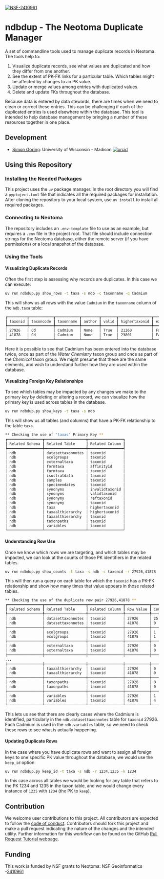 [![NSF-2410961](https://img.shields.io/badge/NSF-2410961-blue.svg)](https://nsf.gov/awardsearch/showAward?AWD_ID=2410961)

# ndbdup - The Neotoma Duplicate Manager

A set of commandline tools used to manage duplicate records in Neotoma. The tools help to:

1. Visualize duplicate records, see what values are duplicated and how they differ from one another.
2. See the extent of PK-FK links for a particular table. Which tables might be affected by changes to an PK value.
3. Update or merge values among entries with duplicated values.
4. Delete and update FKs throughout the database.

Because data is entered by data stewards, there are times when we need to clean or correct these entries. This can be challenging if each of the duplicated entries is used elsewhere within the database. This tool is intended to help database management by bringing a number of these resources together in one place.

## Development

* [Simon Goring](http://goring.org): University of Wisconsin - Madison [![orcid](https://img.shields.io/badge/orcid-0000--0002--2700--4605-brightgreen.svg)](https://orcid.org/0000-0002-2700-4605)

## Using this Repository

### Installing the Needed Packages

This project uses the `uv` package manager. In the root directory you will find a `pyptoject.toml` file that indicates all the required packages for installation. After cloning the repository to your local system, use `uv install` to install all required packages.

### Connecting to Neotoma

The repository includes an `.env-template` file to use as an example, but requires a `.env` file in the project root. That file should include connection strings for the Neotoma database, either the remote server (if you have permissions) or a local snapshot of the database.

### Using the Tools

#### Visualizing Duplicate Records

Often the first step is assessing why records are duplicates. In this case we can execute:

```bash
uv run ndbdup.py show_rows -t taxa -s ndb -c taxonname -q Cadmium
```

This will show us all rows with the value `Cadmium` in the `taxonname` column of the `ndb.taxa` table:

```bash
┏━━━━━━━━━┳━━━━━━━━━━━┳━━━━━━━━━━━┳━━━━━━━━┳━━━━━━━┳━━━━━━━━━━━━━━━┳━━━━━━━━━┳━━━━━━━━━━━━━┳━━━━━━━━━━━━━━━┳━━━━━━━━━━━━━┳━━━━━━━━━━━━━━┳━━━━━━━┳━━━━━━━━━━━━━━━━━━━━━┳━━━━━━━━━━━━━━━━━━━━━┓
┃ taxonid ┃ taxoncode ┃ taxonname ┃ author ┃ valid ┃ highertaxonid ┃ extinct ┃ taxagroupid ┃ publicationid ┃ validatorid ┃ validatedate ┃ notes ┃ recdatecreated      ┃ recdatemodified     ┃
┡━━━━━━━━━╇━━━━━━━━━━━╇━━━━━━━━━━━╇━━━━━━━━╇━━━━━━━╇━━━━━━━━━━━━━━━╇━━━━━━━━━╇━━━━━━━━━━━━━╇━━━━━━━━━━━━━━━╇━━━━━━━━━━━━━╇━━━━━━━━━━━━━━╇━━━━━━━╇━━━━━━━━━━━━━━━━━━━━━╇━━━━━━━━━━━━━━━━━━━━━┩
│ 27926   │ Cd        │ Cadmium   │ None   │ True  │ 21260         │ False   │ WCH         │ None          │ 7126        │ 2016-08-10   │ None  │ 2016-08-10 20:43:05 │ 2016-08-10 20:43:05 │
│ 41878   │ Cd        │ Cadmium   │ None   │ True  │ 23801         │ False   │ CHM         │ 12788         │ 8713        │ 2020-06-17   │ None  │ 2020-06-17 13:34:05 │ 2020-06-17 13:34:05 │
└─────────┴───────────┴───────────┴────────┴───────┴───────────────┴─────────┴─────────────┴───────────────┴─────────────┴──────────────┴───────┴─────────────────────┴─────────────────────┘
```

Here it is possible to see that Cadmium has been entered into the database twice, once as part of the *Water Chemistry* taxon group and once as part of the *Chemical* taxon group. We might presume that these are the same elements, and wish to understand further how they are used within the database.

#### Visualizing Foreign Key Relationships

To see which tables may be impacted by any changes we make to the primary key by deleting or altering a record, we can visualize how the primary key is used across tables in the database.

```bash
uv run ndbdup.py show_keys -t taxa -s ndb
```

This will show us all tables (and columns) that have a PK-FK relationship to the table `taxa`.

```bash
** Checking the use of "taxas" Primary Key **
┏━━━━━━━━━━━━━━━━┳━━━━━━━━━━━━━━━━━━━┳━━━━━━━━━━━━━━━━┓
┃ Related Schema ┃ Related Table     ┃ Related Column ┃
┡━━━━━━━━━━━━━━━━╇━━━━━━━━━━━━━━━━━━━╇━━━━━━━━━━━━━━━━┩
│ ndb            │ datasettaxonnotes │ taxonid        │
│ ndb            │ ecolgroups        │ taxonid        │
│ ndb            │ externaltaxa      │ taxonid        │
│ ndb            │ formtaxa          │ affinityid     │
│ ndb            │ formtaxa          │ taxonid        │
│ ndb            │ isostratdata      │ taxonid        │
│ ndb            │ samples           │ taxonid        │
│ ndb            │ specimendates     │ taxonid        │
│ ndb            │ synonyms          │ invalidtaxonid │
│ ndb            │ synonyms          │ validtaxonid   │
│ ndb            │ synonymy          │ reftaxonid     │
│ ndb            │ synonymy          │ taxonid        │
│ ndb            │ taxa              │ highertaxonid  │
│ ndb            │ taxaalthierarchy  │ highertaxonid  │
│ ndb            │ taxaalthierarchy  │ taxonid        │
│ ndb            │ taxonpaths        │ taxonid        │
│ ndb            │ variables         │ taxonid        │
└────────────────┴───────────────────┴────────────────┘
```

#### Understanding Row Use

Once we know which rows we are targeting, and which tables may be impacted, we can look at the counts of those PK identifiers in the related tables.

```bash
uv run ndbdup.py show_counts -t taxa -s ndb -c taxonid -r 27926,41878
```

This will then run a query on each table for which the `taxonid` has a PK-FK relationship and show how many times that value appears in those related tables.

```bash
** Checking the use of the duplicate row pair 27926,41878 **
┏━━━━━━━━━━━━━━━━┳━━━━━━━━━━━━━━━━━━━┳━━━━━━━━━━━━━━━━┳━━━━━━━━━━━┳━━━━━━━┓
┃ Related Schema ┃ Related Table     ┃ Related Column ┃ Row Value ┃ Count ┃
┡━━━━━━━━━━━━━━━━╇━━━━━━━━━━━━━━━━━━━╇━━━━━━━━━━━━━━━━╇━━━━━━━━━━━╇━━━━━━━┩
│ ndb            │ datasettaxonnotes │ taxonid        │ 27926     │ 25    │
│ ndb            │ datasettaxonnotes │ taxonid        │ 41878     │ 0     │
├────────────────┼───────────────────┼────────────────┼───────────┼───────┤
│ ndb            │ ecolgroups        │ taxonid        │ 27926     │ 1     │
│ ndb            │ ecolgroups        │ taxonid        │ 41878     │ 1     │
├────────────────┼───────────────────┼────────────────┼───────────┼───────┤
│ ndb            │ externaltaxa      │ taxonid        │ 27926     │ 0     │
│ ndb            │ externaltaxa      │ taxonid        │ 41878     │ 0     │
├────────────────┼───────────────────┼────────────────┼───────────┼───────┤
...                                                                     ...
├────────────────┼───────────────────┼────────────────┼───────────┼───────┤
│ ndb            │ taxaalthierarchy  │ taxonid        │ 27926     │ 0     │
│ ndb            │ taxaalthierarchy  │ taxonid        │ 41878     │ 0     │
├────────────────┼───────────────────┼────────────────┼───────────┼───────┤
│ ndb            │ taxonpaths        │ taxonid        │ 27926     │ 0     │
│ ndb            │ taxonpaths        │ taxonid        │ 41878     │ 0     │
├────────────────┼───────────────────┼────────────────┼───────────┼───────┤
│ ndb            │ variables         │ taxonid        │ 27926     │ 1     │
│ ndb            │ variables         │ taxonid        │ 41878     │ 4     │
└────────────────┴───────────────────┴────────────────┴───────────┴───────┘
```

This lets us see that there are clearly cases where the Cadmium is identified, particularly in the `ndb.datasettaxonnotes` table for `taxonid` 27926. Each Cadmium is used in the `ndb.variables` table, so we need to check these rows to see what is actually happening.

#### Updating Duplicate Rows

In the case where you have duplicate rows and want to assign all foreign keys to one specific PK value throughout the database, we would use the `keep_id` option:

```bash
uv run ndbdup.py keep_id -t taxa -s ndb -r 1234,1235 -k 1234
```

In this case across all tables we would be looking for any table that refers to the PK 1234 and 1235 in the taxon table, and we would change every instance of `1235` with `1234` (the PK to `keep`).

## Contribution

We welcome user contributions to this project.  All contributors are expected to follow the [code of conduct](https://github.com/Neotomadb/api_nodetest/blob/master/code_of_conduct.md).  Contributors should fork this project and make a pull request indicating the nature of the changes and the intended utility.  Further information for this workflow can be found on the GitHub [Pull Request Tutorial webpage](https://help.github.com/articles/about-pull-requests/).

## Funding

This work is funded by NSF grants to Neotoma: NSF Geoinformatics -[2410961](https://nsf.gov/awardsearch/showAward?AWD_ID=2410961)
